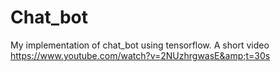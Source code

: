# Chat_bot
My implementation of chat_bot using tensorflow. A short video https://www.youtube.com/watch?v=2NUzhrgwasE&amp;t=30s
